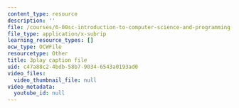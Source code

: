 ```yaml
---
content_type: resource
description: ''
file: /courses/6-00sc-introduction-to-computer-science-and-programming-spring-2011/c47a88c24bdb58b790346543a0193ad0_hmtXhZTfAes.vtt
file_type: application/x-subrip
learning_resource_types: []
ocw_type: OCWFile
resourcetype: Other
title: 3play caption file
uid: c47a88c2-4bdb-58b7-9034-6543a0193ad0
video_files:
  video_thumbnail_file: null
video_metadata:
  youtube_id: null
---
```

